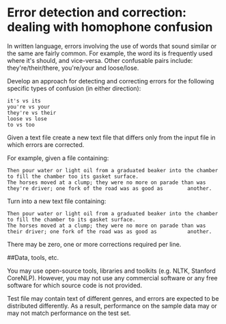 # Error detection and correction: dealing with homophone confusion

In written language, errors involving the use of words that sound similar or the same are fairly common. For example, the word its is frequently used where it's should, and vice-versa. Other confusable pairs include: they're/their/there, you're/your and loose/lose.

Develop an approach for detecting and correcting errors for the following specific types of confusion (in either direction):

    it's vs its
    you're vs your
    they're vs their
    loose vs lose
    to vs too
    
Given a text file create a new text file that differs only from the input file in which errors are corrected.

For example, given a file containing:

    Then pour water or light oil from a graduated beaker into the chamber to fill the chamber too its gasket surface. 
    The horses moved at a clump; they were no more on parade than was they're driver; one fork of the road was as good as        another. 
    
Turn into a new text file containing:

    Then pour water or light oil from a graduated beaker into the chamber to fill the chamber to its gasket surface.
    The horses moved at a clump; they were no more on parade than was their driver; one fork of the road was as good as          another.
    
There may be zero, one or more corrections required per line.

##Data, tools, etc.

You may use open-source tools, libraries and toolkits (e.g. NLTK, Stanford CoreNLP). However, you may not use any commercial software or any free software for which source code is not provided.

Test file may contain text of different genres, and errors are expected to be distributed differently. As a result, performance on the sample data may or may not match performance on the test set.
